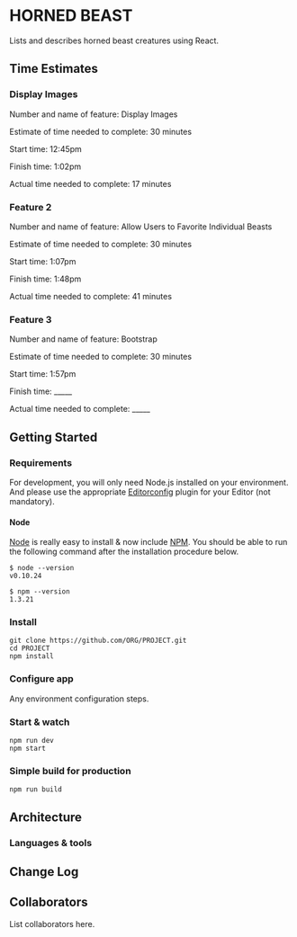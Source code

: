 # HORNED BEAST

Lists and describes horned beast creatures using React.

## Time Estimates

### Display Images

Number and name of feature: Display Images

Estimate of time needed to complete: 30 minutes

Start time: 12:45pm

Finish time: 1:02pm

Actual time needed to complete: 17 minutes

### Feature 2

Number and name of feature: Allow Users to Favorite Individual Beasts

Estimate of time needed to complete: 30 minutes

Start time: 1:07pm

Finish time: 1:48pm

Actual time needed to complete: 41 minutes

### Feature 3

Number and name of feature: Bootstrap

Estimate of time needed to complete: 30 minutes

Start time: 1:57pm

Finish time: _____

Actual time needed to complete: _____

## Getting Started

### Requirements

For development, you will only need Node.js installed on your environment.
And please use the appropriate [Editorconfig](http://editorconfig.org/) plugin for your Editor (not mandatory).

#### Node

[Node](http://nodejs.org/) is really easy to install & now include [NPM](https://npmjs.org/).
You should be able to run the following command after the installation procedure
below.

    $ node --version
    v0.10.24

    $ npm --version
    1.3.21

### Install

    git clone https://github.com/ORG/PROJECT.git
    cd PROJECT
    npm install

### Configure app

Any environment configuration steps.

### Start & watch

    npm run dev
    npm start

### Simple build for production

    npm run build

## Architecture

### Languages & tools

## Change Log

## Collaborators

List collaborators here.